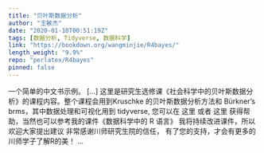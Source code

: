 ```yaml
---
title: "贝叶斯数据分析"
author: "王敏杰"
date: "2020-01-10T00:51:19Z"
tags: [数据分析, Tidyverse, 数据科学]
link: "https://bookdown.org/wangminjie/R4bayes/"
length_weight: "9.9%"
repo: "perlatex/R4bayes"
pinned: false
---
```


一个简单的中文书示例。 [...] 这里是研究生选修课《社会科学中的贝叶斯数据分析》的课程内容。整个课程会用到Kruschke 的贝叶斯数据分析方法和 Bürkner’s brms，其中数据处理和可视化用到 tidyverse, 您可以在 这里 或者 这里 获得帮助，当然也可以参考我的课件《数据科学中的 R 语言》 我将持续改进课件，所以欢迎大家提出建议 非常感谢川师研究生院的信任， 有了您的支持，才会有更多的川师学子了解R的美！ ...
